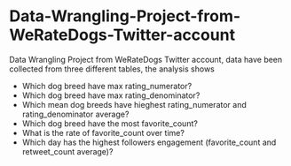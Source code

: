 # Data-Wrangling-Project-from-WeRateDogs-Twitter-account
Data Wrangling Project from WeRateDogs Twitter account, data have been collected from three different tables, the analysis shows 
- Which dog breed have max rating_numerator? 
- Which dog breed have max rating_denominator? 
- Which mean dog breeds have hieghest rating_numerator and rating_denominator average? 
- Which dog breed have the most favorite_count? 
- What is the rate of favorite_count over time? 
- Which day has the highest followers engagement (favorite_count and retweet_count average)?
